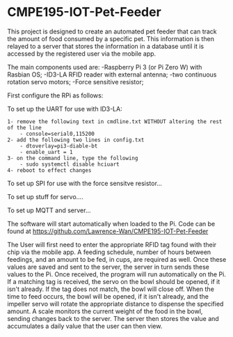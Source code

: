# CMPE195-IOT-Pet-Feeder

This project is designed to create an automated pet feeder that can track the amount of food consumed by 
a specific pet. This information is then relayed to a server that stores the information in a database 
until it is accessed by the registered user via the mobile app. 

The main components used are:
	-Raspberry Pi 3 (or Pi Zero W) with Rasbian OS; 
	-ID3-LA RFID reader with external antenna; 
	-two continuous rotation servo motors; 
	-Force sensitive resistor; 

First configure the RPi as follows:

To set up the UART for use with ID3-LA:

	1- remove the following text in cmdline.txt WITHOUT altering the rest of the line
	    - console=serial0,115200
	2- add the following two lines in config.txt
	    - dtoverlay=pi3-diable-bt
    	- enable_uart = 1
	3- on the command line, type the following
	    - sudo systemctl disable hciuart
	4- reboot to effect changes

To set up SPI for use with the force sensitve resistor...



To set up stuff for servo....



To set up MQTT and server...


The software will start automatically when loaded to the Pi. Code can be found at https://github.com/Lawrence-Wan/CMPE195-IOT-Pet-Feeder

The User will first need to enter the appropriate RFID tag found with their chip via the mobile app. A feeding schedule, number of hours between feedings, and an amount to be fed, in cups, are required as well. Once these values are saved and sent to the server, the server in turn sends these values to the Pi. Once received, the program will run automatically on the Pi. If a matching tag is received, the servo on the bowl should be opened, if it isn't already. If the tag does not match, the bowl will close off. When the time to feed occurs, the bowl will be opened, if it isn't already, and the impeller servo will rotate the appropriate distance to dispense the specified amount. A scale monitors the current weight of the food in the bowl, sending changes back to the server. The server then stores the value and accumulates a daily value that the user can then view. 
